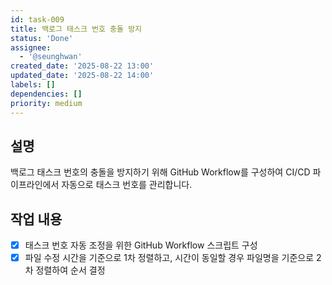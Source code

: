 ```yaml
---
id: task-009
title: 백로그 태스크 번호 충돌 방지
status: 'Done'
assignee:
  - '@seunghwan'
created_date: '2025-08-22 13:00'
updated_date: '2025-08-22 14:00'
labels: []
dependencies: []
priority: medium
---
```


## 설명

백로그 태스크 번호의 충돌을 방지하기 위해 GitHub Workflow를 구성하여 CI/CD 파이프라인에서 자동으로 태스크 번호를 관리합니다.

## 작업 내용

- [x] 태스크 번호 자동 조정을 위한 GitHub Workflow 스크립트 구성
- [x] 파일 수정 시간을 기준으로 1차 정렬하고, 시간이 동일할 경우 파일명을 기준으로 2차 정렬하여 순서 결정
